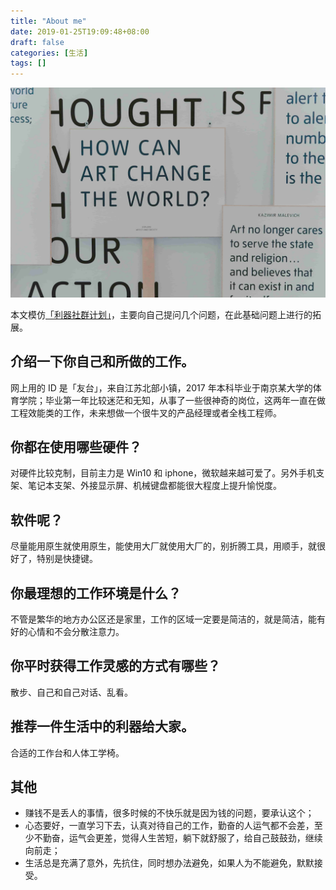 ```yaml
---
title: "About me"
date: 2019-01-25T19:09:48+08:00
draft: false
categories: [生活]
tags: []
---
```


![about](/images/about_me.jpg)

本文模仿[「利器社群计划」](https://mp.weixin.qq.com/s?__biz=MzA3NTgzNzU2NQ==&mid=400594784&idx=1&sn=a88b34faa7522206957d448d40ea0b31&scene=21#wechat_redirect)，主要向自己提问几个问题，在此基础问题上进行的拓展。
<!--more-->

## 介绍一下你自己和所做的工作。

网上用的 ID 是「友台」，来自江苏北部小镇，2017 年本科毕业于南京某大学的体育学院；毕业第一年比较迷茫和无知，从事了一些很神奇的岗位，这两年一直在做工程效能类的工作，未来想做一个很牛叉的产品经理或者全栈工程师。

## 你都在使用哪些硬件？

对硬件比较克制，目前主力是 Win10 和 iphone，微软越来越可爱了。另外手机支架、笔记本支架、外接显示屏、机械键盘都能很大程度上提升愉悦度。

## 软件呢？

尽量能用原生就使用原生，能使用大厂就使用大厂的，别折腾工具，用顺手，就很好了，特别是快捷键。

## 你最理想的工作环境是什么？

不管是繁华的地方办公区还是家里，工作的区域一定要是简洁的，就是简洁，能有好的心情和不会分散注意力。

## 你平时获得工作灵感的方式有哪些？

散步、自己和自己对话、乱看。

## 推荐一件生活中的利器给大家。

合适的工作台和人体工学椅。

## 其他
- 赚钱不是丢人的事情，很多时候的不快乐就是因为钱的问题，要承认这个；
- 心态要好，一直学习下去，认真对待自己的工作，勤奋的人运气都不会差，至少不勤奋，运气会更差，觉得人生苦短，躺下就舒服了，给自己鼓鼓劲，继续向前走；
- 生活总是充满了意外，先抗住，同时想办法避免，如果人为不能避免，默默接受。
